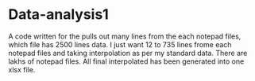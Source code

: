 # Data-analysis1
A code written for the pulls out many lines from the each notepad files, which file has 2500 lines data. 
I just want 12 to 735 lines frome each notepad files and taking interpolation as per my standard data. 
There are lakhs of notepad files. All final interpolated has been generated into one xlsx file.
